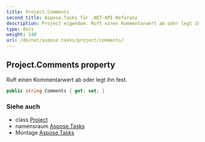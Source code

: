 ```yaml
---
title: Project.Comments
second_title: Aspose.Tasks für .NET-API-Referenz
description: Project eigendom. Ruft einen Kommentarwert ab oder legt ihn fest.
type: docs
weight: 140
url: /de/net/aspose.tasks/project/comments/
---
```

## Project.Comments property

Ruft einen Kommentarwert ab oder legt ihn fest.

```csharp
public string Comments { get; set; }
```

### Siehe auch

* class [Project](../)
* namensraum [Aspose.Tasks](../../project/)
* Montage [Aspose.Tasks](../../../)



